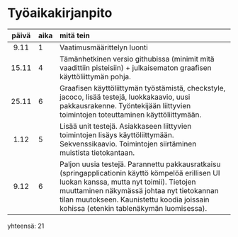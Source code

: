# Työaikakirjanpito

| päivä | aika | mitä tein  |
| :----:|:-----| :-----|
| 9.11  | 1    | Vaatimusmäärittelyn luonti
| 15.11 | 4    | Tämänhetkinen versio githubissa (minimit mitä vaadittiin pisteisiin) + julkaisematon graafisen käyttöliittymän pohja.
| 25.11 | 6    | Graafisen käyttöliittymän työstämistä, checkstyle, jacoco, lisää testejä, luokkakaavio, uusi pakkausrakenne. Työntekijään liittyvien toimintojen toteuttaminen käyttöliittymään. 
| 1.12  | 5    | Lisää unit testejä. Asiakkaseen liittyvien toimintojen lisäys käyttöliittymään. Sekvenssikaavio. Toimintojen siirtäminen muistista tietokantaan.
| 9.12 | 6   | Paljon uusia testejä. Parannettu pakkausratkaisu (springapplicationin käyttö kömpelöä erillisen UI luokan kanssa, mutta nyt toimii). Tietojen muuttaminen näkymässä johtaa nyt tietokannan tilan muutokseen. Kaunistettu koodia joissain kohissa (etenkin tablenäkymän luomisessa).
 yhteensä: 21
